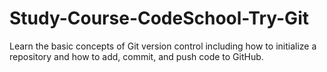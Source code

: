 # Study-Course-CodeSchool-Try-Git
Learn the basic concepts of Git version control including how to initialize a repository and how to add, commit, and push code to GitHub.
